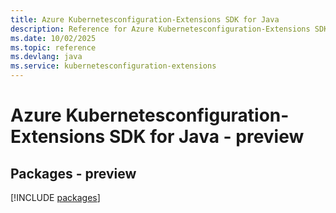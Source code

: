 ```yaml
---
title: Azure Kubernetesconfiguration-Extensions SDK for Java
description: Reference for Azure Kubernetesconfiguration-Extensions SDK for Java
ms.date: 10/02/2025
ms.topic: reference
ms.devlang: java
ms.service: kubernetesconfiguration-extensions
---
```

# Azure Kubernetesconfiguration-Extensions SDK for Java - preview
## Packages - preview
[!INCLUDE [packages](kubernetesconfiguration-extensions-index.md)]